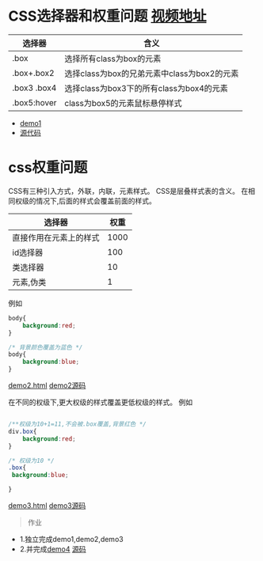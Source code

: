 # CSS选择器和权重问题  [视频地址](http://pan.baidu.com/s/1gf2xKHl)

|选择器 | 含义|
|---|---|
|.box | 选择所有class为box的元素|
|.box+.box2| 选择class为box的兄弟元素中class为box2的元素|
|.box3 .box4 | 选择class为box3下的所有class为box4的元素| 
|.box5:hover |class为box5的元素鼠标悬停样式|

* [demo1](http://htmlpreview.github.io/?https://github.com/24wings/tutorial/blob/master/css/demos/demo1.html)
* [源代码](demos/demo1.html)


# css权重问题
CSS有三种引入方式，外联，内联，元素样式。
CSS是层叠样式表的含义。
在相同权级的情况下,后面的样式会覆盖前面的样式。

|选择器|权重|
|---|---|
|直接作用在元素上的样式| 1000|
|id选择器 |100|
|类选择器|10|
|元素,伪类|1|

例如
```css
body{
    background:red;
}

/* 背景颜色覆盖为蓝色 */
body{
    background:blue;
}
```
[demo2.html](http://htmlpreview.github.io/?https://github.com/24wings/tutorial/blob/master/css/demos/demo2.html)  [demo2源码](demos/demo2.html)

在不同的权级下,更大权级的样式覆盖更低权级的样式。
例如
```css

/**权级为10+1=11,不会被.box覆盖,背景红色 */
div.box{
    background:red;
}

/* 权级为10 */
.box{
 background:blue;    

}

```
[demo3.html](http://htmlpreview.github.io/?https://github.com/24wings/tutorial/blob/master/css/demos/demo3.html)   [demo3源码](demos/demo3.html)



>作业

* 1.独立完成demo1,demo2,demo3
* 2.并完成[demo4](http://htmlpreview.github.io/?https://github.com/24wings/tutorial/blob/master/css/demos/demo4.html) [源码](demos/demo4.html)